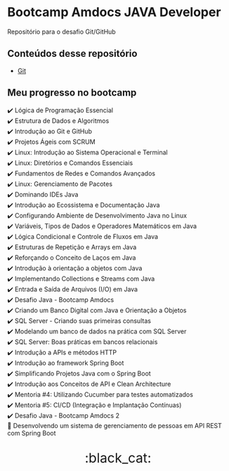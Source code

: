 # Bootcamp Amdocs JAVA Developer
Repositório para o desafio Git/GitHub

## Conteúdos desse repositório
- [Git](git.md)

## Meu progresso no bootcamp
:heavy_check_mark: Lógica de Programação Essencial  
:heavy_check_mark: Estrutura de Dados e Algoritmos  
:heavy_check_mark: Introdução ao Git e GitHub  
:heavy_check_mark: Projetos Ágeis com SCRUM  
:heavy_check_mark: Linux: Introdução ao Sistema Operacional e Terminal  
:heavy_check_mark: Linux: Diretórios e Comandos Essenciais  
:heavy_check_mark: Fundamentos de Redes e Comandos Avançados  
:heavy_check_mark: Linux: Gerenciamento de Pacotes  
:heavy_check_mark: Dominando IDEs Java  
:heavy_check_mark: Introdução ao Ecossistema e Documentação Java  
:heavy_check_mark: Configurando Ambiente de Desenvolvimento Java no Linux  
:heavy_check_mark: Variáveis, Tipos de Dados e Operadores Matemáticos em Java  
:heavy_check_mark: Lógica Condicional e Controle de Fluxos em Java  
:heavy_check_mark: Estruturas de Repetição e Arrays em Java  
:heavy_check_mark: Reforçando o Conceito de Laços em Java  
:heavy_check_mark: Introdução à orientação a objetos com Java  
:heavy_check_mark: Implementando Collections e Streams com Java  
:heavy_check_mark: Entrada e Saída de Arquivos (I/O) em Java  
:heavy_check_mark: Desafio Java - Bootcamp Amdocs  
:heavy_check_mark: Criando um Banco Digital com Java e Orientação a Objetos  
:heavy_check_mark: SQL Server - Criando suas primeiras consultas  
:heavy_check_mark: Modelando um banco de dados na prática com SQL Server  
:heavy_check_mark: SQL Server: Boas práticas em bancos relacionais  
:heavy_check_mark: Introdução a APIs e métodos HTTP  
:heavy_check_mark: Introdução ao framework Spring Boot  
:heavy_check_mark: Simplificando Projetos Java com o Spring Boot  
:heavy_check_mark: Introdução aos Conceitos de API e Clean Architecture  
:heavy_check_mark: Mentoria #4: Utilizando Cucumber para testes automatizados  
:heavy_check_mark: Mentoria #5: CI/CD (Integração e Implantação Contínuas)  
:heavy_check_mark: Desafio Java - Bootcamp Amdocs 2  
:tada: Desenvolvendo um sistema de gerenciamento de pessoas em API REST com Spring Boot  

<!--
<details>
<summary>Clique para expandir</summary>
</details>
-->

<p style="font-size:30px" align="center">:black_cat:</p>

